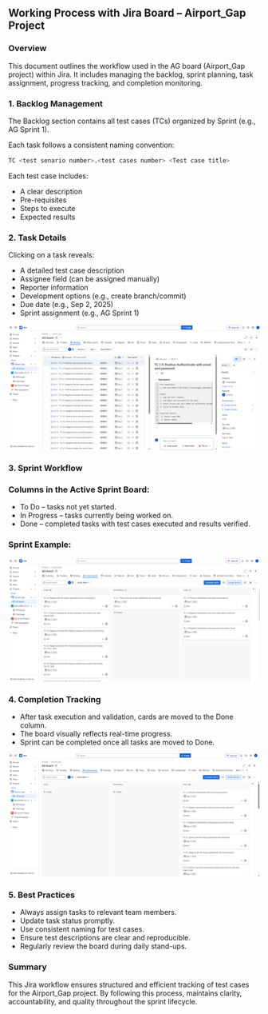 ## Working Process with Jira Board – Airport_Gap Project
### Overview

This document outlines the workflow used in the AG board (Airport_Gap project) within Jira. It includes managing the backlog, sprint planning, task assignment, progress tracking, and completion monitoring.

### 1. Backlog Management

The Backlog section contains all test cases (TCs) organized by Sprint (e.g., AG Sprint 1).

Each task follows a consistent naming convention:
```bash
TC <test senario number>.<test cases number> <Test case title>
```

Each test case includes:

- A clear description
- Pre-requisites
- Steps to execute
- Expected results

### 2. Task Details

Clicking on a task reveals:

- A detailed test case description
- Assignee field (can be assigned manually)
- Reporter information
- Development options (e.g., create branch/commit)
- Due date (e.g., Sep 2, 2025)
- Sprint assignment (e.g., AG Sprint 1)

![alt text](img/image.png)

### 3. Sprint Workflow

### Columns in the Active Sprint Board:

- To Do – tasks not yet started.
- In Progress – tasks currently being worked on.
- Done – completed tasks with test cases executed and results verified.

### Sprint Example:

![alt text](img/image-1.png)

### 4. Completion Tracking

- After task execution and validation, cards are moved to the Done column.
- The board visually reflects real-time progress.
- Sprint can be completed once all tasks are moved to Done.

![alt text](img/image-2.png)

### 5. Best Practices

- Always assign tasks to relevant team members.
- Update task status promptly.
- Use consistent naming for test cases.
- Ensure test descriptions are clear and reproducible.
- Regularly review the board during daily stand-ups.

### Summary

This Jira workflow ensures structured and efficient tracking of test cases for the Airport_Gap project. By following this process, maintains clarity, accountability, and quality throughout the sprint lifecycle.

